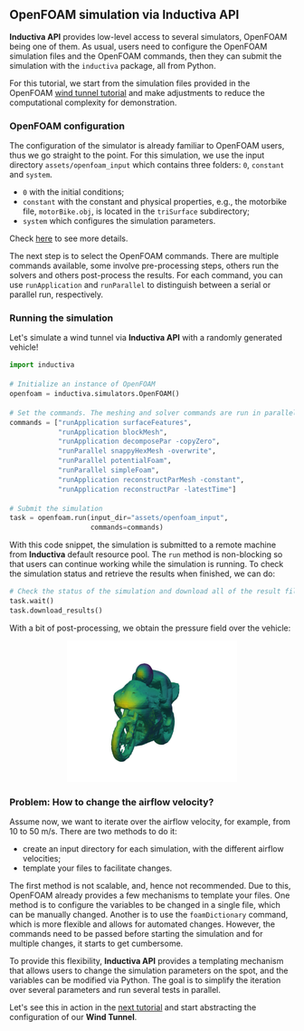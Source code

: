 ## OpenFOAM simulation via Inductiva API

**Inductiva API** provides low-level access to several simulators, OpenFOAM
being one of them. As usual, users need to configure the OpenFOAM simulation files
and the OpenFOAM commands, then they can submit the simulation with 
the `inductiva` package, all from Python.

For this tutorial, we start from the simulation files provided in the OpenFOAM
[wind tunnel tutorial](https://github.com/OpenFOAM/OpenFOAM-8/tree/master/tutorials/incompressible/simpleFoam/motorBike)
and make adjustments to reduce the computational complexity for demonstration.

### OpenFOAM configuration

The configuration of the simulator is already familiar to OpenFOAM users, thus we
go straight to the point. For this simulation, we use the input directory
`assets/openfoam_input` which contains three folders: `0`, `constant` and `system`.
- `0` with the initial conditions;
- `constant` with the constant and physical properties, e.g., the motorbike file, 
`motorBike.obj`, is located in the `triSurface` subdirectory;
- `system` which configures the simulation parameters.

Check [here](https://doc.cfd.direct/openfoam/user-guide-v11/case-file-structure)
to see more details.

The next step is to select the OpenFOAM commands. There are multiple commands
available, some involve pre-processing steps, others
run the solvers and others post-process the results. For each command, you can
use `runApplication` and `runParallel` to distinguish between a serial or parallel
run, respectively.

### Running the simulation

Let's simulate a wind tunnel via **Inductiva API** with a randomly generated
vehicle!

```python
import inductiva

# Initialize an instance of OpenFOAM
openfoam = inductiva.simulators.OpenFOAM()

# Set the commands. The meshing and solver commands are run in parallel.
commands = ["runApplication surfaceFeatures",
            "runApplication blockMesh",
            "runApplication decomposePar -copyZero",
            "runParallel snappyHexMesh -overwrite",
            "runParallel potentialFoam",
            "runParallel simpleFoam",
            "runApplication reconstructParMesh -constant",
            "runApplication reconstructPar -latestTime"]

# Submit the simulation
task = openfoam.run(input_dir="assets/openfoam_input",
                    commands=commands)
```

With this code snippet, the simulation is submitted to a remote machine
from **Inductiva** default resource pool. The `run` method is non-blocking so that
users can continue working while the simulation is running. To check the 
simulation status and retrieve the results when finished, we can do:

```python
# Check the status of the simulation and download all of the result files
task.wait()
task.download_results()
```

With a bit of post-processing, we obtain the pressure field over the vehicle:

<div align="center">
<img src="/assets/motorbike_pressure.png" width=300 alt="Simulation Image">
</div>


### Problem: How to change the airflow velocity?

Assume now, we want to iterate over the airflow velocity, for example,
from 10 to 50 m/s. There are two methods to do it:
- create an input directory for each simulation, with the different airflow velocities;
- template your files to facilitate changes.

The first method is not scalable, and, hence not recommended. Due to this, OpenFOAM
already provides a few mechanisms to template your files. One method is to configure
the variables to be changed in a single file, which can be manually changed. Another
is to use the `foamDictionary` command, which is more flexible and allows for
automated changes. However, the commands need to be passed before starting the
simulation and for multiple changes, it starts to get cumbersome.

To provide this flexibility, **Inductiva API** provides a templating mechanism
that allows users to change the simulation parameters on the spot, and the
variables can be modified via Python. The goal is to simplify the iteration
over several parameters and run several tests in parallel.

Let's see this in action in the [next tutorial](/docs/2_TEMPLATING.md) and start
abstracting the configuration of our **Wind Tunnel**.
